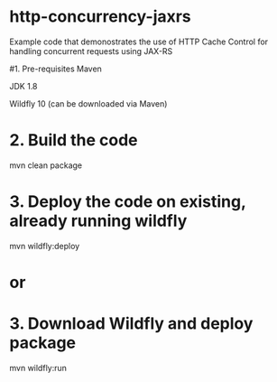# http-concurrency-jaxrs
Example code that demonostrates the use of HTTP Cache Control for handling concurrent requests using JAX-RS

#1. Pre-requisites
Maven

JDK 1.8

Wildfly 10 (can be downloaded via Maven)

# 2. Build the code
mvn clean package

# 3. Deploy the code on existing, already running wildfly
mvn wildfly:deploy

# or

# 3. Download Wildfly and deploy package
mvn wildfly:run
